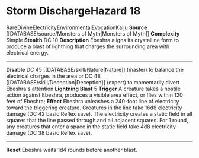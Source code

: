 ﻿---
ac: null
all_resistance: null
complexity: Simple
element: null
fortitude: null
hardness: null
hazard_type: Environmental
hp: null
id: '111'
immunity: null
level: '18'
name: Storm Discharge
rarity: Rare
reflex: null
resistance: null
rus_type_level: null
school: Evocation
source: '[[DATABASE/source/Monsters of Myth|Monsters of Myth]]'
trait:
- '[[DATABASE/trait/Divine|Divine]]'
- '[[DATABASE/trait/Electricity|Electricity]]'
- '[[DATABASE/trait/Environmental|Environmental]]'
- '[[DATABASE/trait/Evocation|Evocation]]'
- '[[DATABASE/trait/Kaiju|Kaiju]]'
- '[[DATABASE/trait/Rare|Rare]]'
type: Hazard
weakness: null
will: null

---
# Storm Discharge<span class="item-type">Hazard 18</span>

<span class="trait-rare item-trait">Rare</span><span class="item-trait">Divine</span><span class="item-trait">Electricity</span><span class="item-trait">Environmental</span><span class="item-trait">Evocation</span><span class="item-trait">Kaiju</span>
**Source** [[DATABASE/source/Monsters of Myth|Monsters of Myth]]
**Complexity** Simple
**Stealth** DC 10
**Description** Ebeshra aligns its crystalline form to produce a blast of lightning that charges the surrounding area with electrical energy.

---
**Disable** DC 45 [[DATABASE/skill/Nature|Nature]] (master) to balance the electrical charges in the area or DC 48 [[DATABASE/skill/Deception|Deception]] (expert) to momentarily divert Ebeshra's attention
**Lightning Blast** <span class="action-icon">5</span> **Trigger** A creature takes a hostile action against Ebeshra, produces a visible area effect, or flies within 120 feet of Ebeshra; **Effect** Ebeshra unleashes a 240-foot line of electricity toward the triggering creature. Creatures in the line take 16d8 electricity damage (DC 42 basic Reflex save). The electricity creates a static field in all squares that the line passed through and all adjacent squares. For 1 round, any creatures that enter a space in the static field take 4d8 electricity damage (DC 38 basic Reflex save).

---
**Reset** Ebeshra waits 1d4 rounds before another blast.